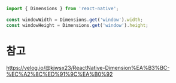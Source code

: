 ```javascript
import { Dimensions } from 'react-native';
 
const windowWidth = Dimensions.get('window').width;
const windowHeight = Dimensions.get('window').height;
```

# 참고
https://velog.io/@kjwsx23/ReactNative-Dimension%EA%B3%BC-%EC%A2%8C%ED%91%9C%EA%B0%92